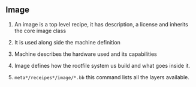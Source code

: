 ## Image

1. An image is a top level recipe, it has description, a license and inherits the core image class

1. It is used along side the machine definition

1. Machine describes the hardware used and its capabilities

1. Image defines how the rootfile system us build and what goes inside it.

1. ```meta*/receipes*/image/*.bb``` this command lists all the layers available.